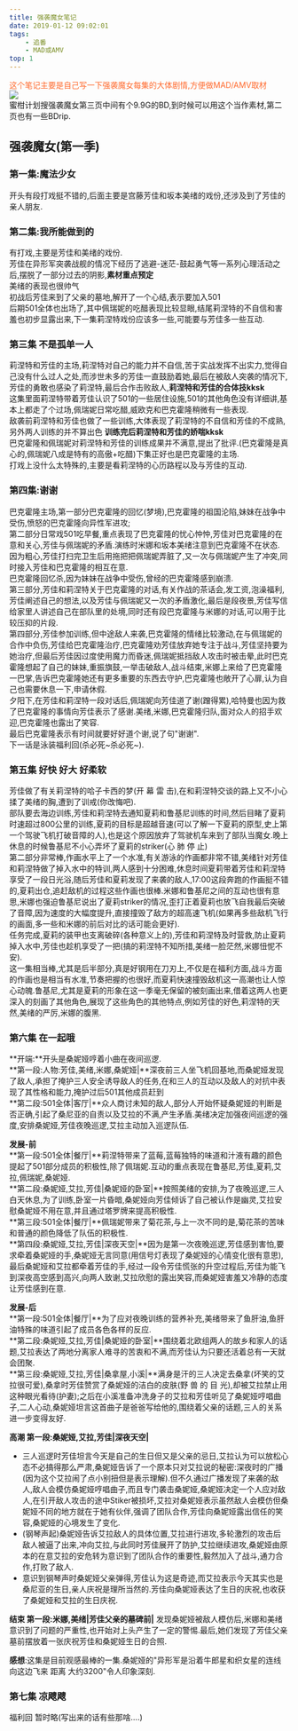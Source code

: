 ```yaml
---  
title: 强袭魔女笔记  
date: 2019-01-12 09:02:01  
tags:  
    - 追番  
    - MAD或AMV  
top: 1  
---  
```

<scan style="color:#FF682B">这个笔记主要是自己写一下强袭魔女每集的大体剧情,方便做MAD/AMV取材</scan>  
![](https://timgsa.baidu.com/timg?image&quality=80&size=b9999_10000&sec=1564508806926&di=d990fd9e5ba4267e8ab138ae3cfae0d2&imgtype=0&src=http%3A%2F%2Fg.hiphotos.baidu.com%2Fbaike%2Fc0%253Dbaike60%252C5%252C5%252C60%252C20%2Fsign%3Daf26333e828ba61ecbe3c07d205dfc6f%2Fe824b899a9014c0870151d510a7b02087bf4f413.jpg)  
蜜柑计划搜强袭魔女第三页中间有个9.9G的BD,到时候可以用这个当作素材,第二页也有一些BDrip.  
<!-- more -->  
## 强袭魔女(第一季)  
### 第一集:魔法少女  
开头有段打戏挺不错的,后面主要是宫藤芳佳和坂本美绪的戏份,还涉及到了芳佳的亲人朋友.  
### 第二集:我所能做到的  
有打戏,主要是芳佳和美绪的戏份.  
芳佳在异形军突袭战舰的情况下经历了逃避-迷茫-鼓起勇气等一系列心理活动之后,摆脱了一部分过去的阴影,**素材重点预定**  
美绪的表现也很帅气  
初战后芳佳来到了父亲的墓地,解开了一个心结,表示要加入501  
后期501全体也出场了,其中佩瑞妮的吃醋表现比较显眼,结尾莉涅特的不自信和害羞也初步显露出来,下一集莉涅特戏份应该多一些,可能要与芳佳多一些互动.  
### 第三集 不是孤单一人  
莉涅特和芳佳的主场,莉涅特对自己的能力并不自信,苦于实战发挥不出实力,觉得自己没有什么过人之处,而涉世未多的芳佳一直鼓励着她,最后在被敌人突袭的情况下,芳佳的勇敢也感染了莉涅特,最后合作击败敌人,**莉涅特和芳佳的合体技kksk**  
这集里面莉涅特带着芳佳认识了501的一些居住设施,501的其他角色没有详细讲,基本上都走了个过场,佩瑞妮日常吃醋,威欧克和巴克霍隆稍微有一些表现.  
敌袭前莉涅特和芳佳也做了一些训练,大体表现了莉涅特的不自信和芳佳的不成熟,另外两人训练的并不算出色 **训练完后莉涅特和芳佳的娇喘kksk**  
巴克霍隆和佩瑞妮对莉涅特和芳佳的训练成果并不满意,提出了批评.(巴克霍隆是真心的,佩瑞妮八成是特有的高傲+吃醋)下集正好也是巴克霍隆的主场.  
打戏上没什么太特殊的,主要是看莉涅特的心历路程以及与芳佳的互动.  
### 第四集:谢谢  
巴克霍隆主场,第一部分巴克霍隆的回忆(梦境),巴克霍隆的祖国沦陷,妹妹在战争中受伤,愤怒的巴克霍隆向异性军进攻;  
第二部分日常戏501吃早餐,重点表现了巴克霍隆的忧心忡忡,芳佳对巴克霍隆的在意和关心,芳佳与佩瑞妮的矛盾.演练时米娜和坂本美绪注意到巴克霍隆不在状态.  
因为粗心,芳佳打扫完卫生后用拖把把佩瑞妮弄脏了,又一次与佩瑞妮产生了冲突,同时接入芳佳和巴克霍隆的相互在意.  
巴克霍隆回忆杀,因为妹妹在战争中受伤,曾经的巴克霍隆感到崩溃.  
第三部分,芳佳和莉涅特关于巴克霍隆的对话,有关作战的茶话会,发工资,泡澡福利,芳佳阐述自己的想法,以及芳佳与佩瑞妮又一次的矛盾激化,最后是段夜景,芳佳写信给家里人讲述自己在部队里的处境,同时还有段巴克霍隆与米娜的对话,可以用于比较压抑的片段.  
第四部分,芳佳参加训练,但中途敌人来袭,巴克霍隆的情绪比较激动,在与佩瑞妮的合作中负伤,芳佳给巴克霍隆治疗,巴克霍隆劝芳佳放弃她专注于战斗,芳佳坚持要为她治疗,但最后芳佳因过度使用魔力而昏迷,佩瑞妮抵挡敌人攻击时被击晕,此时巴克霍隆想起了自己的妹妹,重振旗鼓,一举击破敌人,战斗结束,米娜上来给了巴克霍隆一巴掌,告诉巴克霍隆她还有更多重要的东西去守护,巴克霍隆也敞开了心扉,认为自己也需要休息一下,申请休假.  
夕阳下,在芳佳和莉涅特一段对话后,佩瑞妮向芳佳道了谢(蹭得累),哈特曼也因为救了巴克霍隆的事情向芳佳表示了感谢.美绪,米娜,巴克霍隆归队,面对众人的招手欢迎,巴克霍隆也露出了笑容.  
最后巴克霍隆表示有时间就要好好道个谢,说了句"谢谢".  
下一话是泳装福利回(杀必死~杀必死~).  
### 第五集 好快 好大 好柔软  
芳佳做了有关莉涅特的哈子卡西的梦(开 幕 雷 击),在和莉涅特交谈的路上又不小心揉了美绪的胸,遭到了训戒(你改悔吧).  
部队要去海边训练,芳佳和莉涅特去通知夏莉和鲁基尼训练的时间,然后目睹了夏莉时速超过800公里的训练,夏莉的目标是超越音速(可以了解一下夏莉的原型,史上第一个驾驶飞机打破音障的人),也是这个原因放弃了驾驶机车来到了部队当魔女.晚上休息的时候鲁基尼不小心弄坏了夏莉的striker(心 肺 停 止)  
第二部分非常棒,作画水平上了一个水准,有关游泳的作画都非常不错,美绪针对芳佳和莉涅特做了掉入水中的特训,两人感到十分困难,休息时间夏莉带着芳佳和莉涅特享受了一段日光浴,随后芳佳和夏莉发现了来袭的敌人,17:00这段奔跑的作画挺不错的,夏莉出仓,追赶敌机的过程这些作画也很棒.米娜和鲁基尼之间的互动也很有意思,米娜也强迫鲁基尼说出了夏莉striker的情况,歪打正着夏莉也放飞自我最后突破了音障,因为速度的大幅度提升,直接撞毁了敌方的超高速飞机(如果再多些敌机飞行的画面,多一些和米娜的前后对比的话可能会更好).  
任务完成,夏莉的装甲也支离破碎(各种意义上的),芳佳和莉涅特及时营救,防止夏莉掉入水中,芳佳也趁机享受了一把(搞的莉涅特不知所措,美绪一脸茫然,米娜忸怩不安).  
这一集相当棒,尤其是后半部分,真是好钢用在刀刃上,不仅是在福利方面,战斗方面的作画也是相当有水准,节奏把握的也很好,而夏莉快速撞毁敌机这一高潮也让人惊心动魄.鲁基尼,尤其是夏莉的形象在这一季毫无保留的被刻画出来,借着这两人也更深入的刻画了其他角色,展现了这些角色的其他特点,例如芳佳的好色,莉涅特的天然,美绪的严厉,米娜的腹黑.  

### 第六集 在一起哦  
**开端:**开头是桑妮娅哼着小曲在夜间巡逻.    
**第一段:人物:芳佳,美绪,米娜,桑妮娅|**深夜前三人坐飞机回基地,而桑妮娅发现了敌人,承担了掩护三人安全诱导敌人的任务,在和三人的互动以及敌人的对抗中表现了其性格和能力,掩护过后501其他成员赶到   
**第二段:501全体|客厅|**众人商讨未知的敌人,部分人开始怀疑桑妮娅的判断是否正确,引起了桑尼亚的自责以及艾拉的不满,产生矛盾.美绪决定加强夜间巡逻的强度,安排桑妮娅,芳佳夜晚巡逻,艾拉主动加入巡逻队伍.    

**发展-前**  
**第一段:501全体|餐厅|**莉涅特带来了蓝莓,蓝莓独特的味道和汁液有趣的颜色提起了501部分成员的积极性,除了佩瑞妮.互动的重点表现在鲁基尼,芳佳,夏莉,艾拉,佩瑞妮,桑妮娅.    
**第二段:桑妮娅,艾拉,芳佳|桑妮娅的卧室|**按照美绪的安排,为了夜晚巡逻,三人白天休息,为了训练,卧室一片昏暗,桑妮娅向芳佳倾诉了自己被认作是幽灵,艾拉安慰桑妮娅不用在意,并且通过塔罗牌来提高积极性.   
**第三段:501全体|餐厅|**佩瑞妮带来了菊花茶,与上一次不同的是,菊花茶的苦味和普通的颜色降低了队伍的积极性.  
**第四段:桑妮娅,艾拉,芳佳|深夜天空|**因为是第一次夜晚巡逻,芳佳感到害怕,要求牵着桑妮娅的手,桑妮娅无言同意(用信号灯表现了桑妮娅的心情变化很有意思),最后桑妮娅和艾拉都牵着芳佳的手,经过一段令芳佳慌张的升空过程后,芳佳为能飞到深夜高空感到高兴,向两人致谢,艾拉欣慰的露出笑容,而桑妮娅害羞又冷静的态度让芳佳感到在意.   

**发展-后**  
**第一段:501全体|餐厅|**为了应对夜晚训练的营养补充,美绪带来了鱼肝油,鱼肝油特殊的味道引起了成员各色各样的反应.   
**第二段:桑妮娅,艾拉,芳佳|桑妮娅的卧室|**围绕着北欧组两人的故乡和家人的话题,艾拉表达了两地分离家人难寻的苦衷和不满,而芳佳认为只要还活着总有一天就会团聚.    
**第三段:桑妮娅,艾拉,芳佳|桑拿屋,小溪|**满身是汗的三人决定去桑拿(坏笑的艾拉很可爱),桑拿时芳佳赞赏了桑妮娅的洁白的皮肤(野 兽 的 目 光),却被艾拉禁止用这种眼光看待(护妻);之后在小溪准备冲洗身子的艾拉和芳佳听见了桑妮娅哼唱曲子,二人心动,桑妮娅坦言这首曲子是爸爸写给他的,围绕着父亲的话题,三人的关系进一步变得友好.  

**高潮 第一段:桑妮娅,艾拉,芳佳|深夜天空|**   
* 三人巡逻时芳佳坦言今天是自己的生日但又是父亲的忌日,艾拉认为可以放松心态不必搞得那么严肃,桑妮娅告诉了一个原本只对艾拉说的秘密:深夜时的广播(因为这个艾拉闹了点小别扭但是表示理解).但不久通过广播发现了来袭的敌人,敌人会模仿桑妮娅哼唱曲子,而且专门袭击桑妮娅,桑妮娅决定一个人应对敌人,在引开敌人攻击的途中Stiker被损坏,艾拉对桑妮娅表示虽然敌人会模仿但桑妮娅不同的地方就在于她有伙伴,强调了团队合作,芳佳向桑妮娅露出信任的笑容,桑妮娅的心境发生了变化.    
* (钢琴声起)桑妮娅告诉艾拉敌人的具体位置,艾拉进行进攻,多轮激烈的攻击后敌人被逼了出来,冲向艾拉,与此同时芳佳展开了防护,艾拉继续进攻,桑妮娅由原本的在意艾拉的安危转为意识到了团队合作的重要性,毅然加入了战斗,通力合作,打败了敌人.    
* 意识到钢琴声时桑妮娅父亲弹得,芳佳认为这是奇迹,而艾拉表示今天其实也是桑尼亚的生日,亲人庆祝是理所当然的.芳佳向桑妮娅表达了生日的庆祝,也收获了桑妮娅和艾拉的生日庆祝.  

**结束 第一段:米娜,美绪|芳佳父亲的墓碑前|** 发现桑妮娅被敌人模仿后,米娜和美绪意识到了问题的严重性,也开始对上头产生了一定的警惕.最后,她们发现了芳佳父亲墓前摆放着一张庆祝芳佳和桑妮娅生日的合照.  

**感想**:这集是目前观感最棒的一集.桑妮娅的"异形军是沿着牛郎星和织女星的连线向这边飞来 距离 大约3200"令人印象深刻.   

### 第七集 凉飕飕  
福利回 暂时略(写出来的话有些那啥....)  
